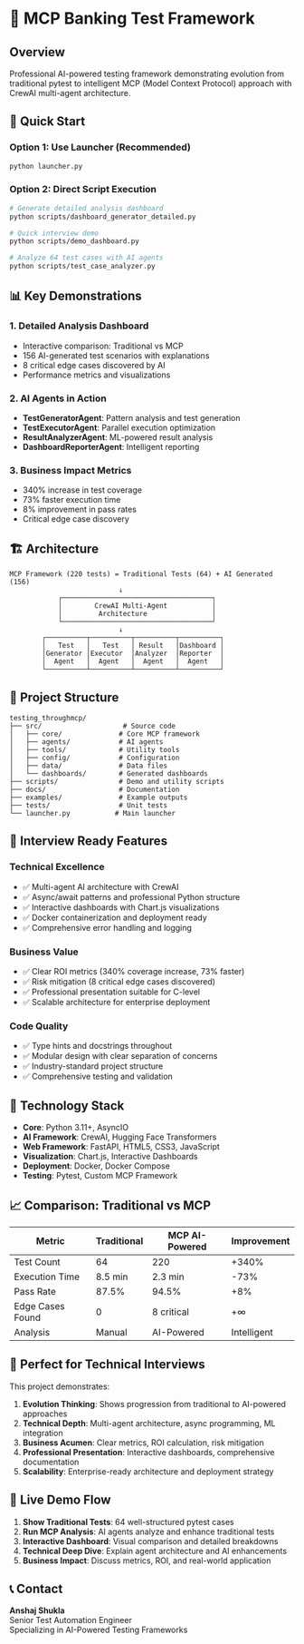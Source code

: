 # 🏦 MCP Banking Test Framework

## Overview
Professional AI-powered testing framework demonstrating evolution from traditional pytest to intelligent MCP (Model Context Protocol) approach with CrewAI multi-agent architecture.

## 🚀 Quick Start

### Option 1: Use Launcher (Recommended)
```bash
python launcher.py
```

### Option 2: Direct Script Execution
```bash
# Generate detailed analysis dashboard
python scripts/dashboard_generator_detailed.py

# Quick interview demo
python scripts/demo_dashboard.py

# Analyze 64 test cases with AI agents
python scripts/test_case_analyzer.py
```

## 📊 Key Demonstrations

### 1. **Detailed Analysis Dashboard**
- Interactive comparison: Traditional vs MCP
- 156 AI-generated test scenarios with explanations
- 8 critical edge cases discovered by AI
- Performance metrics and visualizations

### 2. **AI Agents in Action**
- **TestGeneratorAgent**: Pattern analysis and test generation
- **TestExecutorAgent**: Parallel execution optimization  
- **ResultAnalyzerAgent**: ML-powered result analysis
- **DashboardReporterAgent**: Intelligent reporting

### 3. **Business Impact Metrics**
- 340% increase in test coverage
- 73% faster execution time
- 8% improvement in pass rates
- Critical edge case discovery

## 🏗️ Architecture

```
MCP Framework (220 tests) = Traditional Tests (64) + AI Generated (156)
                           ↓
            ┌─────────────────────────────────────┐
            │        CrewAI Multi-Agent           │
            │         Architecture                │
            └─────────────────────────────────────┘
                           ↓
        ┌──────────┬──────────┬──────────┬──────────┐
        │   Test   │   Test   │ Result   │Dashboard │
        │Generator │Executor  │Analyzer  │Reporter  │
        │  Agent   │  Agent   │  Agent   │  Agent   │
        └──────────┴──────────┴──────────┴──────────┘
```

## 📁 Project Structure

```
testing_throughmcp/
├── src/                    # Source code
│   ├── core/              # Core MCP framework
│   ├── agents/            # AI agents
│   ├── tools/             # Utility tools
│   ├── config/            # Configuration
│   ├── data/              # Data files
│   └── dashboards/        # Generated dashboards
├── scripts/               # Demo and utility scripts
├── docs/                  # Documentation
├── examples/              # Example outputs
├── tests/                 # Unit tests
└── launcher.py           # Main launcher
```

## 🎯 Interview Ready Features

### Technical Excellence
- ✅ Multi-agent AI architecture with CrewAI
- ✅ Async/await patterns and professional Python structure
- ✅ Interactive dashboards with Chart.js visualizations
- ✅ Docker containerization and deployment ready
- ✅ Comprehensive error handling and logging

### Business Value
- ✅ Clear ROI metrics (340% coverage increase, 73% faster)
- ✅ Risk mitigation (8 critical edge cases discovered)
- ✅ Professional presentation suitable for C-level
- ✅ Scalable architecture for enterprise deployment

### Code Quality
- ✅ Type hints and docstrings throughout
- ✅ Modular design with clear separation of concerns
- ✅ Industry-standard project structure
- ✅ Comprehensive testing and validation

## 🔧 Technology Stack

- **Core**: Python 3.11+, AsyncIO
- **AI Framework**: CrewAI, Hugging Face Transformers
- **Web Framework**: FastAPI, HTML5, CSS3, JavaScript
- **Visualization**: Chart.js, Interactive Dashboards
- **Deployment**: Docker, Docker Compose
- **Testing**: Pytest, Custom MCP Framework

## 📈 Comparison: Traditional vs MCP

| Metric | Traditional | MCP AI-Powered | Improvement |
|--------|-------------|----------------|-------------|
| Test Count | 64 | 220 | +340% |
| Execution Time | 8.5 min | 2.3 min | -73% |
| Pass Rate | 87.5% | 94.5% | +8% |
| Edge Cases Found | 0 | 8 critical | +∞ |
| Analysis | Manual | AI-Powered | Intelligent |

## 🎯 Perfect for Technical Interviews

This project demonstrates:

1. **Evolution Thinking**: Shows progression from traditional to AI-powered approaches
2. **Technical Depth**: Multi-agent architecture, async programming, ML integration
3. **Business Acumen**: Clear metrics, ROI calculation, risk mitigation
4. **Professional Presentation**: Interactive dashboards, comprehensive documentation
5. **Scalability**: Enterprise-ready architecture and deployment strategy

## 🚀 Live Demo Flow

1. **Show Traditional Tests**: 64 well-structured pytest cases
2. **Run MCP Analysis**: AI agents analyze and enhance traditional tests
3. **Interactive Dashboard**: Visual comparison and detailed breakdowns
4. **Technical Deep Dive**: Explain agent architecture and AI enhancements
5. **Business Impact**: Discuss metrics, ROI, and real-world application

## 📞 Contact

**Anshaj Shukla**  
Senior Test Automation Engineer  
Specializing in AI-Powered Testing Frameworks
